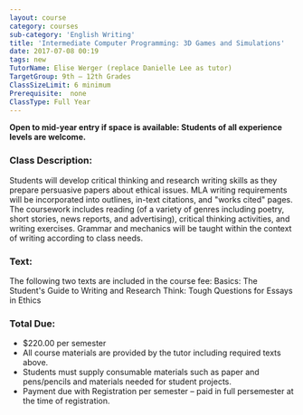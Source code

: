 ```yaml
---
layout: course
category: courses
sub-category: 'English Writing'
title: 'Intermediate Computer Programming: 3D Games and Simulations'
date: 2017-07-08 00:19
tags: new
TutorName: Elise Werger (replace Danielle Lee as tutor)TargetGroup: 9th – 12th GradesClassSizeLimit: 6 minimumPrerequisite:  noneClassType: Full Year
---
```

**Open to mid-year entry if space is available: Students of all experience levels are welcome.**### Class Description: 
Students will develop critical thinking and research writing skills as they prepare persuasive papers about ethical issues. MLA writing requirements will be incorporated into outlines, in-text citations, and "works cited" pages. The coursework includes reading (of a variety of genres including poetry, short stories, news reports, and advertising), critical thinking activities, and writing exercises. Grammar and mechanics will be taught within the context of writing according to class needs.

### Text:The following two texts are included in the course fee:Basics: The Student's Guide to Writing and ResearchThink: Tough Questions for Essays in Ethics### Total Due:* $220.00 per semester* All course materials are provided by the tutor includingrequired texts above.* Students must supply consumable materials such as paper andpens/pencils and materials needed for student projects.* Payment due with Registration per semester – paid in full persemester at the time of registration.